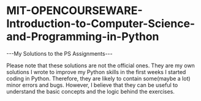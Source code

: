 # MIT-OPENCOURSEWARE-Introduction-to-Computer-Science-and-Programming-in-Python
---My Solutions to the PS Assignments---

Please note that these solutions are not the official ones. 
They are my own solutions I wrote to improve my Python skills in the first weeks I started coding in Python.
Therefore, they are likely to contain some(maybe a lot) minor errors and bugs.
However, I believe that they can be useful to understand the basic concepts and the logic behind the exercises.
